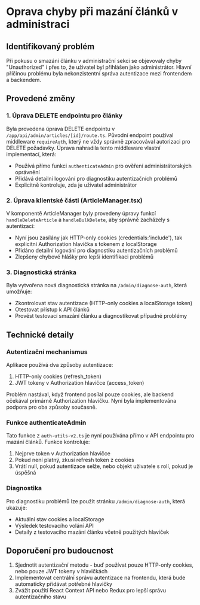 # Oprava chyby při mazání článků v administraci

## Identifikovaný problém
Při pokusu o smazání článku v administrační sekci se objevovaly chyby "Unauthorized" i přes to, že uživatel byl přihlášen jako administrátor. Hlavní příčinou problému byla nekonzistentní správa autentizace mezi frontendem a backendem.

## Provedené změny

### 1. Úprava DELETE endpointu pro články
Byla provedena úprava DELETE endpointu v `/app/api/admin/articles/[id]/route.ts`. Původní endpoint používal middleware `requireAuth`, který ne vždy správně zpracovával autorizaci pro DELETE požadavky. Úprava nahradila tento middleware vlastní implementací, která:

- Používá přímo funkci `authenticateAdmin` pro ověření administrátorských oprávnění
- Přidává detailní logování pro diagnostiku autentizačních problémů
- Explicitně kontroluje, zda je uživatel administrátor

### 2. Úprava klientské části (ArticleManager.tsx)
V komponentě ArticleManager byly provedeny úpravy funkcí `handleDeleteArticle` a `handleBulkDelete`, aby správně zacházely s autentizací:

- Nyní jsou zasílány jak HTTP-only cookies (credentials:'include'), tak explicitní Authorization hlavička s tokenem z localStorage
- Přidáno detailní logování pro diagnostiku autentizačních problémů
- Zlepšeny chybové hlášky pro lepší identifikaci problémů

### 3. Diagnostická stránka
Byla vytvořena nová diagnostická stránka na `/admin/diagnose-auth`, která umožňuje:

- Zkontrolovat stav autentizace (HTTP-only cookies a localStorage token)
- Otestovat přístup k API článků
- Provést testovací smazání článku a diagnostikovat případné problémy

## Technické detaily

### Autentizační mechanismus
Aplikace používá dva způsoby autentizace:
1. HTTP-only cookies (refresh_token)
2. JWT tokeny v Authorization hlavičce (access_token)

Problém nastával, když frontend posílal pouze cookies, ale backend očekával primárně Authorization hlavičku. Nyní byla implementována podpora pro oba způsoby současně.

### Funkce authenticateAdmin
Tato funkce z `auth-utils-v2.ts` je nyní používána přímo v API endpointu pro mazání článků. Funkce kontroluje:
1. Nejprve token v Authorization hlavičce
2. Pokud není platný, zkusí refresh token z cookies
3. Vrátí null, pokud autentizace selže, nebo objekt uživatele s rolí, pokud je úspěšná

### Diagnostika
Pro diagnostiku problémů lze použít stránku `/admin/diagnose-auth`, která ukazuje:
- Aktuální stav cookies a localStorage
- Výsledek testovacího volání API
- Detaily z testovacího mazání článku včetně použitých hlaviček

## Doporučení pro budoucnost
1. Sjednotit autentizační metodu - buď používat pouze HTTP-only cookies, nebo pouze JWT tokeny v hlavičkách
2. Implementovat centrální správu autentizace na frontendu, která bude automaticky přidávat potřebné hlavičky
3. Zvážit použití React Context API nebo Redux pro lepší správu autentizačního stavu
